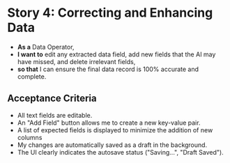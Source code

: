 # Story 4: Correcting and Enhancing Data

* **As a** Data Operator,
* **I want to** edit any extracted data field, add new fields that the AI may have missed, and delete irrelevant fields,
* **so that** I can ensure the final data record is 100% accurate and complete.

## Acceptance Criteria

* All text fields are editable.
* An "Add Field" button allows me to create a new key-value pair.
* A list of expected fields is displayed to minimize the addition of new columns
* My changes are automatically saved as a draft in the background.
* The UI clearly indicates the autosave status ("Saving...", "Draft Saved").
